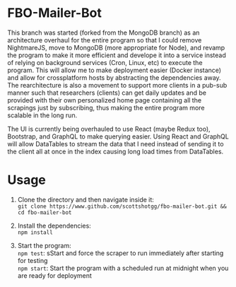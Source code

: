# FBO-Mailer-Bot

This branch was started (forked from the MongoDB branch) as an architecture overhaul for the entire program so that I could remove NightmareJS, move to MongoDB (more appropriate for Node), and revamp the program to make it more efficient and develope it into a service instead of relying on background services (Cron, Linux, etc) to execute the program. This will allow me to make deployment easier (Docker instance) and allow for crossplatform hosts by abstracting the dependencies away. 
The rearchitecture is also a movement to support more clients in a pub-sub manner such that researchers (clients) can get daily updates and be provided with their own personalized home page containing all the scrapings just by subscribing, thus making the entire program more scalable in the long run.

The UI is currently being overhauled to use React (maybe Redux too), Bootstrap, and GraphQL to make querying easier. Using React and GraphQL will allow DataTables to stream the data that I need instead of sending it to the client all at once in the index causing long load times from DataTables.

# Usage 

1) Clone the directory and then navigate inside it:<br>
	`git clone https://www.github.com/scottshotgg/fbo-mailer-bot.git && cd fbo-mailer-bot`

2) Install the dependencies:<br>
	`npm install`

3) Start the program:<br>
	`npm test`:	 sStart and force the scraper to run immediately after starting for testing  <br>
	`npm start`:	Start the program with a scheduled run at midnight when you are ready for deployment
